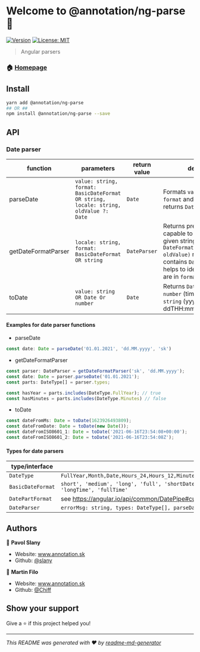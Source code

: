 # Welcome to @annotation/ng-parse 👋
[![Version](https://img.shields.io/npm/v/@annotation/ng-parse.svg)](https://www.npmjs.com/package/@annotation/ng-parse)
[![License: MIT](https://img.shields.io/badge/License-MIT-yellow.svg)](#)

> Angular parsers

### 🏠 [Homepage](https://github.com/AnnotationSro/ng-a-parse)

## Install

```sh
yarn add @annotation/ng-parse
## OR ##
npm install @annotation/ng-parse --save
```

## API

### Date parser

| function | parameters | return value | description |
| --- | --- | --- | --- |
| parseDate | `value: string, format: BasicDateFormat OR string, locale: string, oldValue ?: Date` | `Date` | Formats `value` in defined `format` and `locale` and returns `Date` 
| getDateFormatParser | `locale: string, format: BasicDateFormat OR string` | `DateParser` | Returns prepared `DateParser` capable to manually parse given string with `DateFormat.parseDate(value, oldValue)` method. Also contains `DateType[]` which helps to identify what parts are in `format`. 
| toDate | `value: string OR Date Or number` | `Date` | Returns `Date` from `Date`, `number` (timestamp) or `ISO string` (yyyy-MM-ddTHH:mm:ss:sss) 


#### Examples for date parser functions
* parseDate
```typescript
const date: Date = parseDate('01.01.2021', 'dd.MM.yyyy', 'sk')
```

* getDateFormatParser

```typescript
const parser: DateParser = getDateFormatParser('sk', 'dd.MM.yyyy');
const date: Date = parser.parseDate('01.01.2021');
const parts: DateType[] = parser.types;

const hasYear = parts.includes(DateType.FullYear); // true
const hasMinutes = parts.includes(DateType.Minutes) // false
```
* toDate
```typescript
const dateFromMs: Date = toDate(1623926493809);
const dateFromDate: Date = toDate(new Date()); 
const dateFromISO8601_1: Date = toDate('2021-06-16T23:54:08+00:00'); 
const dateFromISO8601_2: Date = toDate('2021-06-16T23:54:08Z'); 
```

#### Types for date parsers
| type/interface | definition |
| --- | --- |
| `DateType` | `FullYear,Month,Date,Hours_24,Hours_12,Minutes,Seconds,FractionalSeconds,DayOfWeek,DayPeriods,Eras,TimeZoneOffset`
| `BasicDateFormat` | `short', 'medium', 'long', 'full', 'shortDate', 'mediumDate', 'longDate', 'fullDate', 'shortTime', 'mediumTime', 'longTime', 'fullTime'`
| `DatePartFormat` | see https://angular.io/api/common/DatePipe#custom-format-options
| `DateParser` | `errorMsg: string, types: DateType[], parseDate: (text: string, oldValue?: Date) => Date`
## Authors

👤 **Pavol Slany**

* Website: www.annotation.sk
* Github: [@slany](https://github.com/slany)

👤 **Martin Filo**

* Website: www.annotation.sk
* Github: [@Chiff](https://github.com/Chiff)

## Show your support

Give a ⭐️ if this project helped you!


***
_This README was generated with ❤️ by [readme-md-generator](https://github.com/kefranabg/readme-md-generator)_
